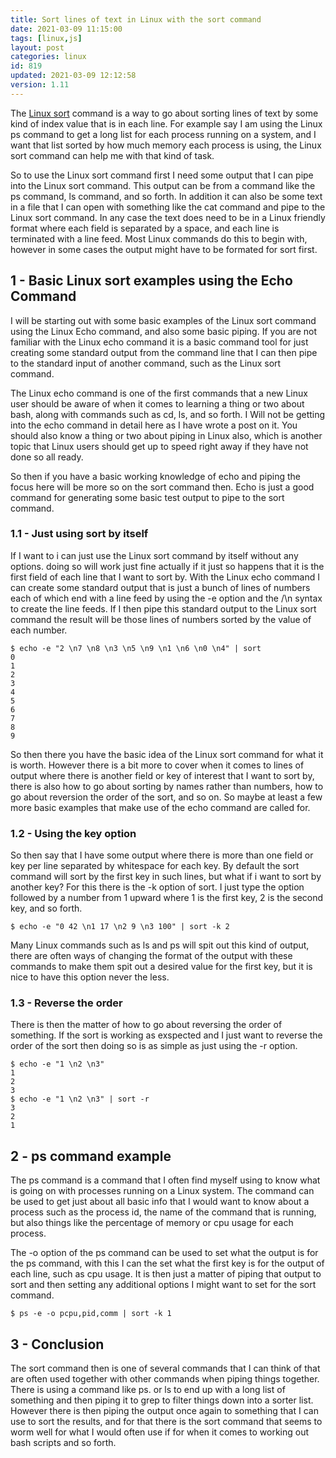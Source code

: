 ```yaml
---
title: Sort lines of text in Linux with the sort command
date: 2021-03-09 11:15:00
tags: [linux,js]
layout: post
categories: linux
id: 819
updated: 2021-03-09 12:12:58
version: 1.11
---
```


The [Linux sort](https://man7.org/linux/man-pages/man1/sort.1.html) command is a way to go about sorting lines of text by some kind of index value that is in each line. For example say I am using the Linux ps command to get a long list for each process running on a system, and I want that list sorted by how much memory each process is using, the Linux sort command can help me with that kind of task.

So to use the Linux sort command first I need some output that I can pipe into the Linux sort command. This output can be from a command like the ps command, ls command, and so forth. In addition it can also be some text in a file that I can open with something like the cat command and pipe to the Linux sort command. In any case the text does need to be in a Linux friendly format where each field is separated by a space, and each line is terminated with a line feed. Most Linux commands do this to begin with, however in some cases the output might have to be formated for sort first.

<!-- more -->

## 1 - Basic Linux sort examples using the Echo Command

I will be starting out with some basic examples of the Linux sort command using the Linux Echo command, and also some basic piping. If you are not familiar with the Linux echo command it is a basic command tool for just creating some standard output from the command line that I can then pipe to the standard input of another command, such as the Linux sort command.

The Linux echo command is one of the first commands that a new Linux user should be aware of when it comes to learning a thing or two about bash, along with commands such as cd, ls, and so forth. I Will not be getting into the echo command in detail here as I have wrote a post on it. You should also know a thing or two about piping in Linux also, which is another topic that Linux users should get up to speed right away if they have not done so all ready.

So then if you have a basic working knowledge of echo and piping the focus here will be more so on the sort command then. Echo is just a good command for generating some basic test output to pipe to the sort command.

### 1.1 - Just using sort by itself

If I want to i can just use the Linux sort command by itself without any options. doing so will work just fine actually if it just so happens that it is the first field of each line that I want to sort by. With the Linux echo command I can create some standard output that is just a bunch of lines of numbers each of which end with a line feed by using the -e option and the /\n syntax to create the line feeds. If I then pipe this standard output to the Linux sort command the result will be those lines of numbers sorted by the value of each number.

```
$ echo -e "2 \n7 \n8 \n3 \n5 \n9 \n1 \n6 \n0 \n4" | sort
0
1
2
3
4
5
6
7
8
9
```

So then there you have the basic idea of the Linux sort command for what it is worth. However there is a bit more to cover when it comes to lines of output where there is another field or key of interest that I want to sort by, there is also how to go about sorting by names rather than numbers, how to go about reversion the order of the sort, and so on. So maybe at least a few more basic examples that make use of the echo command are called for.

### 1.2 - Using the key option

So then say that I have some output where there is more than one field or key per line separated by whitespace for each key. By default the sort command will sort by the first key in such lines, but what if i want to sort by another key? For this there is the -k option of sort. I just type the option followed by a number from 1 upward where 1 is the first key, 2 is the second key, and so forth.

```
$ echo -e "0 42 \n1 17 \n2 9 \n3 100" | sort -k 2
```

Many Linux commands such as ls and ps will spit out this kind of output, there are often ways of changing the format of the output with these commands to make them spit out a desired value for the first key, but it is nice to have this option never the less.

### 1.3 - Reverse the order

There is then the matter of how to go about reversing the order of something. If the sort is working as exspected and I just want to reverse the order of the sort then doing so is as simple as just using the -r option.

```
$ echo -e "1 \n2 \n3"
1
2
3
$ echo -e "1 \n2 \n3" | sort -r
3
2
1
```

## 2 - ps command example

The ps command is a command that I often find myself using to know what is going on with processes running on a Linux system. The command can be used to get just about all basic info that I would want to know about a process such as the process id, the name of the command that is running, but also things like the percentage of memory or cpu usage for each process. 

The -o option of the ps command can be used to set what the output is for the ps command, with this I can the set what the first key is for the output of each line, such as cpu usage. It is then just a matter of piping that output to sort and then setting any additional options I might want to set for the sort command.

```
$ ps -e -o pcpu,pid,comm | sort -k 1
```

## 3 - Conclusion

The sort command then is one of several commands that I can think of that are often used together with other commands when piping things together. There is using a command like ps. or ls to end up with a long list of something and then piping it to grep to filter things down into a sorter list. However there is then piping the output once again to something that I can use to sort the results, and for that there is the sort command that seems to worm well for what I would often use if for when it comes to working out bash scripts and so forth.
